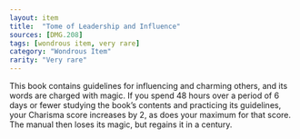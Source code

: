 ```yaml
---
layout: item
title:  "Tome of Leadership and Influence"
sources: [DMG.208]
tags: [wondrous item, very rare]
category: "Wondrous Item"
rarity: "Very rare"
---
```


This book contains guidelines for influencing and charming others, and its words are charged with magic. If you spend 48 hours over a period of 6 days or fewer studying the book’s contents and practicing its guidelines, your Charisma score increases by 2, as does your maximum for that score. The manual then loses its magic, but regains it in a century.